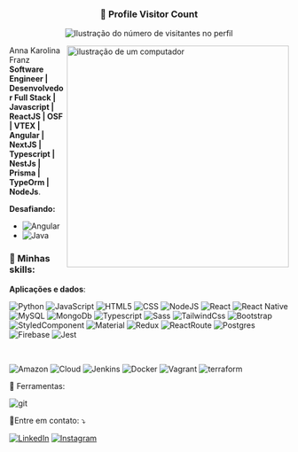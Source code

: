 <div align="center">
  <h3><b>📍 Profile Visitor Count</b></h3>
</div>

<p align="center">
  <img
    src="https://profile-counter.glitch.me/iannak/count.svg"
    alt="Ilustração do número de visitantes no perfil"
  />
</p>

<img src="https://raw.githubusercontent.com/MicaelliMedeiros/micaellimedeiros/master/image/computer-illustration.png" alt="ilustração de um computador" min-width="400px" max-width="400px" width="400px" align="right">

<p align="left"> 
  Anna Karolina Franz <strong>Software Engineer | Desenvolvedor Full Stack | Javascript | ReactJS | OSF | VTEX | Angular | NextJS | Typescript | NestJs | Prisma | TypeOrm | NodeJs</strong>.<br>
  
  **Desafiando:**

  - ![Angular](https://img.shields.io/badge/Angular-DD0031?style=for-the-badge&logo=angular&logoColor=white) <br /> 
  - ![Java](https://img.shields.io/badge/Java-ED8B00?style=for-the-badge&logo=java&logoColor=white)
</p>

<h3 align="left"> 🦄 Minhas skills: </h3>

**Aplicações e dados**:

![Python](https://img.shields.io/badge/Python-3776AB?style=for-the-badge&logo=python&logoColor=white)
![JavaScript](https://img.shields.io/badge/JavaScript-F7DF1E?style=for-the-badge&logo=javascript&logoColor=black)
![HTML5](https://img.shields.io/badge/HTML5-E34F26?style=for-the-badge&logo=html5&logoColor=white)
![CSS](https://img.shields.io/badge/CSS3-1572B6?style=for-the-badge&logo=css3&logoColor=white)
![NodeJS](https://img.shields.io/badge/Node.js-43853D?style=for-the-badge&logo=node.js&logoColor=white)
![React](https://img.shields.io/badge/React-20232A?style=for-the-badge&logo=react&logoColor=61DAFB)
![React Native](https://img.shields.io/badge/React_Native-20232A?style=for-the-badge&logo=react&logoColor=61DAFB)
![MySQL](https://img.shields.io/badge/MySQL-00000F?style=for-the-badge&logo=mysql&logoColor=white)
![MongoDb](https://img.shields.io/badge/MongoDB-4EA94B?style=for-the-badge&logo=mongodb&logoColor=white)
![Typescript](https://img.shields.io/badge/TypeScript-007ACC?style=for-the-badge&logo=typescript&logoColor=white)
![Sass](https://img.shields.io/badge/Sass-CC6699?style=for-the-badge&logo=sass&logoColor=white)
![TailwindCss](https://img.shields.io/badge/Tailwind_CSS-38B2AC?style=for-the-badge&logo=tailwind-css&logoColor=white)
![Bootstrap](https://img.shields.io/badge/Bootstrap-563D7C?style=for-the-badge&logo=bootstrap&logoColor=white)
![StyledComponent](https://img.shields.io/badge/styled--components-DB7093?style=for-the-badge&logo=styled-components&logoColor=white)
![Material](https://img.shields.io/badge/Material--UI-0081CB?style=for-the-badge&logo=material-ui&logoColor=white)
![Redux](https://img.shields.io/badge/Redux-593D88?style=for-the-badge&logo=redux&logoColor=white)
![ReactRoute](https://img.shields.io/badge/React_Router-CA4245?style=for-the-badge&logo=react-router&logoColor=white)
![Postgres](https://img.shields.io/badge/PostgreSQL-316192?style=for-the-badge&logo=postgresql&logoColor=white)
![Firebase](https://img.shields.io/badge/Firebase-F29D0C?style=for-the-badge&logo=firebase&logoColor=white)
![Jest](https://img.shields.io/badge/-Jest-333333?style=flat&logo=jest)

<br />

![Amazon](https://img.shields.io/badge/Amazon_AWS-232F3E?style=for-the-badge&logo=amazon-aws&logoColor=white)
![Cloud](https://img.shields.io/badge/Google_Cloud-4285F4?style=for-the-badge&logo=google-cloud&logoColor=white)
![Jenkins](https://img.shields.io/badge/Jenkins-D33833?style=for-the-badge&logo=jenkins&logoColor=white)
![Docker](https://img.shields.io/badge/Docker-2496ED?style=for-the-badge&logo=docker&logoColor=white)
![Vagrant](https://img.shields.io/badge/Vagrant-2966CE?style=for-the-badge&logo=vagrant&logoColor=white)
![terraform](https://img.shields.io/badge/Terraform-7B42BC?style=for-the-badge&logo=terraform&logoColor=white)


<p align="left">
  💼 Ferramentas:
  <br />

  ![git](https://img.shields.io/badge/Git-E34F26?style=for-the-badge&logo=git&logoColor=white)
</p>

<p align="left">
  💌Entre em contato: ⤵️
</p>

<p align="left">
  <a href="#" title="Gmail">

  <a href="#" title="LinkedIn">
  <img src="https://img.shields.io/badge/-Linkedin-0e76a8?style=flat-square&logo=Linkedin&logoColor=white&link=https://www.linkedin.com/in/anna-karolina-f-b72242218/" alt="LinkedIn"/></a>


  <a href="#" title="Instagram">
  <img src="https://img.shields.io/badge/-Instagram-DF0174?style=flat-square&labelColor=DF0174&logo=instagram&logoColor=white&link=https://www.instagram.com/i.annk/" alt="Instagram"/></a>
</p>
